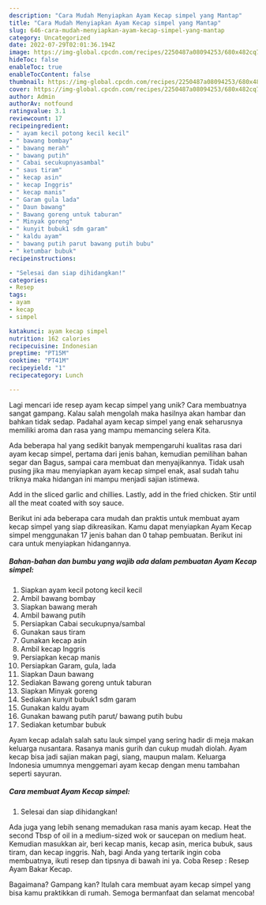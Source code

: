 ```yaml
---
description: "Cara Mudah Menyiapkan Ayam Kecap simpel yang Mantap"
title: "Cara Mudah Menyiapkan Ayam Kecap simpel yang Mantap"
slug: 646-cara-mudah-menyiapkan-ayam-kecap-simpel-yang-mantap
category: Uncategorized
date: 2022-07-29T02:01:36.194Z
image: https://img-global.cpcdn.com/recipes/2250487a08094253/680x482cq70/ayam-kecap-simpel-foto-resep-utama.jpg
hideToc: false
enableToc: true
enableTocContent: false
thumbnail: https://img-global.cpcdn.com/recipes/2250487a08094253/680x482cq70/ayam-kecap-simpel-foto-resep-utama.jpg
cover: https://img-global.cpcdn.com/recipes/2250487a08094253/680x482cq70/ayam-kecap-simpel-foto-resep-utama.jpg
author: Admin
authorAv: notfound
ratingvalue: 3.1
reviewcount: 17
recipeingredient:
- " ayam kecil potong kecil kecil"
- " bawang bombay"
- " bawang merah"
- " bawang putih"
- " Cabai secukupnyasambal"
- " saus tiram"
- " kecap asin"
- " kecap Inggris"
- " kecap manis"
- " Garam gula lada"
- " Daun bawang"
- " Bawang goreng untuk taburan"
- " Minyak goreng"
- " kunyit bubuk1 sdm garam"
- " kaldu ayam"
- " bawang putih parut bawang putih bubu"
- " ketumbar bubuk"
recipeinstructions:

- "Selesai dan siap dihidangkan!"
categories:
- Resep
tags:
- ayam
- kecap
- simpel

katakunci: ayam kecap simpel 
nutrition: 162 calories
recipecuisine: Indonesian
preptime: "PT15M"
cooktime: "PT41M"
recipeyield: "1"
recipecategory: Lunch

---
```





Lagi mencari ide resep ayam kecap simpel yang unik? Cara membuatnya sangat gampang. Kalau salah mengolah maka hasilnya akan hambar dan bahkan tidak sedap. Padahal ayam kecap simpel yang enak seharusnya memiliki aroma dan rasa yang mampu memancing selera Kita.





Ada beberapa hal yang sedikit banyak mempengaruhi kualitas rasa dari ayam kecap simpel, pertama dari jenis bahan, kemudian pemilihan bahan segar dan Bagus, sampai cara membuat dan menyajikannya. Tidak usah pusing jika mau menyiapkan ayam kecap simpel enak,      asal sudah tahu triknya maka hidangan ini mampu menjadi sajian istimewa.














Add in the sliced garlic and chillies. Lastly, add in the fried chicken. Stir until all the meat coated with soy sauce.






Berikut ini ada beberapa cara mudah dan praktis untuk membuat ayam kecap simpel yang siap dikreasikan. Kamu dapat menyiapkan Ayam Kecap simpel menggunakan 17 jenis bahan dan 0 tahap pembuatan. Berikut ini cara untuk menyiapkan hidangannya.

<!--inarticleads1-->

##### Bahan-bahan dan bumbu yang wajib ada dalam pembuatan Ayam Kecap simpel:

1. Siapkan  ayam kecil potong kecil kecil
1. Ambil  bawang bombay
1. Siapkan  bawang merah
1. Ambil  bawang putih
1. Persiapkan  Cabai secukupnya/sambal
1. Gunakan  saus tiram
1. Gunakan  kecap asin
1. Ambil  kecap Inggris
1. Persiapkan  kecap manis
1. Persiapkan  Garam, gula, lada
1. Siapkan  Daun bawang
1. Sediakan  Bawang goreng untuk taburan
1. Siapkan  Minyak goreng
1. Sediakan  kunyit bubuk1 sdm garam
1. Gunakan  kaldu ayam
1. Gunakan  bawang putih parut/ bawang putih bubu
1. Sediakan  ketumbar bubuk


Ayam kecap adalah salah satu lauk simpel yang sering hadir di meja makan keluarga nusantara. Rasanya manis gurih dan cukup mudah diolah. Ayam kecap bisa jadi sajian makan pagi, siang, maupun malam. Keluarga Indonesia umumnya menggemari ayam kecap dengan menu tambahan seperti sayuran. 

<!--inarticleads2-->

##### Cara membuat Ayam Kecap simpel:


1. Selesai dan siap dihidangkan!

Ada juga yang lebih senang memadukan rasa manis ayam kecap. Heat the second Tbsp of oil in a medium-sized wok or saucepan on medium heat. Kemudian masukkan air, beri kecap manis, kecap asin, merica bubuk, saus tiram, dan kecap inggris. Nah, bagi Anda yang tertarik ingin coba membuatnya, ikuti resep dan tipsnya di bawah ini ya. Coba Resep : Resep Ayam Bakar Kecap. 

Bagaimana? Gampang kan? Itulah cara membuat ayam kecap simpel yang bisa kamu praktikkan di rumah. Semoga bermanfaat dan selamat mencoba!

